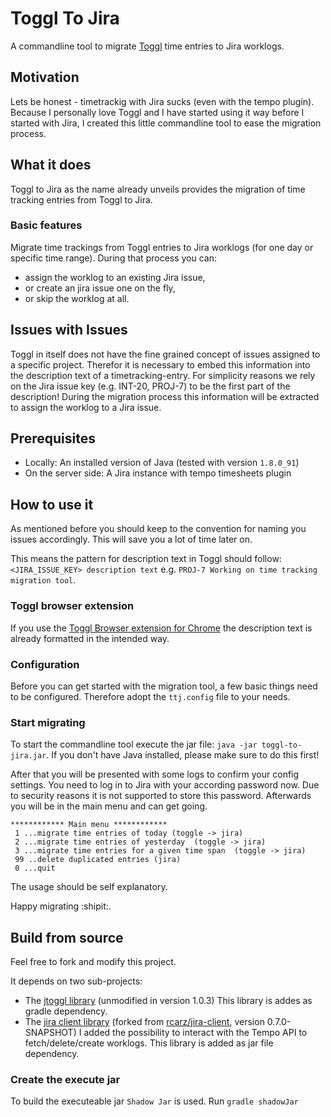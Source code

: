# Toggl To Jira
A commandline tool to migrate [Toggl](http.//toggl.com) time entries to Jira worklogs.

## Motivation
Lets be honest - timetrackig with Jira sucks (even with the tempo plugin).
Because I personally love Toggl and I have started using it way before I started with Jira, I created this little commandline tool to ease the migration process.

## What it does
Toggl to Jira as the name already unveils provides the migration of time tracking entries from Toggl to Jira.

### Basic features
Migrate time trackings from Toggl entries to Jira worklogs (for one day or specific time range).
During that process you can:

* assign the worklog to an existing Jira issue,
* or create an jira issue one on the fly,
* or skip the worklog at all.

## Issues with Issues
Toggl in itself does not have the fine grained concept of issues assigned to a specific project.
Therefor it is necessary to embed this information into the description text of a timetracking-entry.
For simplicity reasons we rely on the Jira issue key (e.g. INT-20, PROJ-7) to be the first part of the description!
During the migration process this information will be extracted to assign the worklog to a Jira issue.

## Prerequisites
* Locally: An installed version of Java (tested with version `1.8.0_91`)
* On the server side: A Jira instance with tempo timesheets plugin

## How to use it
As mentioned before you should keep to the convention for naming you issues accordingly.
This will save you a lot of time later on.

This means the pattern for description text in Toggl should follow:
`<JIRA_ISSUE_KEY> description text` e.g. `PROJ-7 Working on time tracking migration tool`.

### Toggl browser extension
If you use the [Toggl Browser extension for Chrome](https://chrome.google.com/webstore/detail/toggl-button-productivity/oejgccbfbmkkpaidnkphaiaecficdnfn) the description text is already formatted in the intended way.

### Configuration
Before you can get started with the migration tool, a few basic things need to be configured.
Therefore adopt the `ttj.config` file to your needs.

### Start migrating
To start the commandline tool execute the jar file: `java -jar toggl-to-jira.jar`.
If you don't have Java installed, please make sure to do this first!

After that you will be presented with some logs to confirm your config settings.
You need to log in to Jira with your according password now.
Due to security reasons it is not supported to store this password.
Afterwards you will be in the main menu and can get going.
```
************ Main menu ************
 1 ...migrate time entries of today (toggle -> jira)
 2 ...migrate time entries of yesterday  (toggle -> jira)
 3 ...migrate time entries for a given time span  (toggle -> jira)
 99 ..delete duplicated entries (jira)
 0 ...quit
 ```
The usage should be self explanatory.

Happy migrating :shipit:.

## Build from source
Feel free to fork and modify this project.

It depends on two sub-projects:

* The [jtoggl library](https://github.com/bbaumgartner/jtoggl) (unmodified in version 1.0.3)
This library is addes as gradle  dependency.
* The [jira client library](https://github.com/priegler/jira-client) (forked from [rcarz/jira-client](https://github.com/rcarz/jira-client), version 0.7.0-SNAPSHOT)
I added the possibility to interact with the Tempo API to fetch/delete/create worklogs.
This library is added as jar file dependency.

### Create the execute jar
To build the executeable jar `Shadow Jar` is used.
Run `gradle shadowJar`